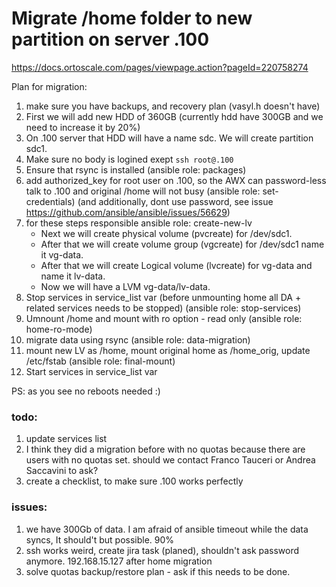 # Migrate /home folder to new partition on server .100
https://docs.ortoscale.com/pages/viewpage.action?pageId=220758274

Plan for migration:
1. make sure you have backups, and recovery plan (vasyl.h doesn't have)
1. First we will add new HDD of 360GB (currently hdd have 300GB and we need to increase it by 20%)
1. On .100 server that HDD will have a name sdc. We will create partition sdc1.
1. Make sure no body is logined exept `ssh root@.100`
1. Ensure that rsync is installed (ansible role: packages)
1. add authorized_key for root user on .100, so the AWX can password-less talk to .100 and original /home will not busy (ansible role: set-credentials) (and additionally, dont use password, see issue https://github.com/ansible/ansible/issues/56629)
1. for these steps responsible ansible role: create-new-lv
    * Next we will create physical volume (pvcreate) for /dev/sdc1.
    * After that we will create volume group (vgcreate) for /dev/sdc1 name it vg-data.
    * After that we will create Logical volume (lvcreate) for vg-data and name it lv-data.
    * Now we will have a LVM vg-data/lv-data.
1. Stop services in service_list var (before unmounting home all DA + related services needs to be stopped) (ansible role: stop-services)
1. Umnount /home and mount with ro option - read only (ansible role: home-ro-mode)
1. migrate data using rsync (ansible role: data-migration)
1. mount new LV as /home, mount original home as /home_orig, update /etc/fstab (ansible role: final-mount)
1. Start services in service_list var 

PS: as you see no reboots needed :)

### todo:
1. update services list
1. I think they did a migration before with no quotas because there are users with no quotas set. should we contact Franco Tauceri or Andrea Saccavini to ask?
1. create a checklist, to make sure .100 works perfectly

### issues:
1. we have 300Gb of data. I am afraid of ansible timeout while the data syncs, It should't but possible. 90%
1. ssh works weird, create jira task (planed), shouldn't ask password anymore. 192.168.15.127 after home migration
1. solve quotas backup/restore plan - ask if this needs to be done. 